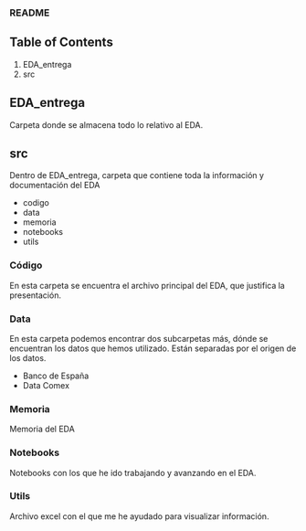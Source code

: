 ### README

## Table of Contents
1. EDA_entrega
2. src

## EDA_entrega
Carpeta donde se almacena todo lo relativo al EDA.

## src
Dentro de EDA_entrega, carpeta que contiene toda la información y documentación del EDA
* codigo
* data
* memoria
* notebooks
* utils

### Código
En esta carpeta se encuentra el archivo principal del EDA, que justifica la presentación.

### Data
En esta carpeta podemos encontrar dos subcarpetas más, dónde se encuentran los datos que hemos utilizado. Están separadas por el origen de los datos.
* Banco de España
* Data Comex

### Memoria
Memoria del EDA

### Notebooks
Notebooks con los que he ido trabajando y avanzando en el EDA.

### Utils
Archivo excel con el que me he ayudado para visualizar información.

